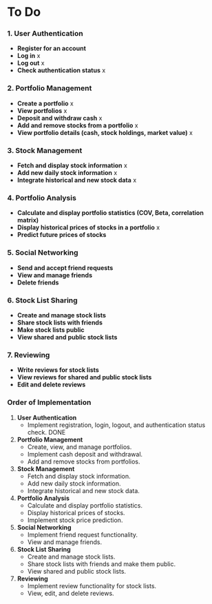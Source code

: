 # To Do

### 1. User Authentication
- **Register for an account**
- **Log in** x
- **Log out** x
- **Check authentication status** x

### 2. Portfolio Management
- **Create a portfolio** x
- **View portfolios** x
- **Deposit and withdraw cash** x
- **Add and remove stocks from a portfolio** x
- **View portfolio details (cash, stock holdings, market value)** x

### 3. Stock Management
- **Fetch and display stock information** x
- **Add new daily stock information** x
- **Integrate historical and new stock data** x

### 4. Portfolio Analysis
- **Calculate and display portfolio statistics (COV, Beta, correlation matrix)**
- **Display historical prices of stocks in a portfolio** x
- **Predict future prices of stocks**

### 5. Social Networking
- **Send and accept friend requests**
- **View and manage friends**
- **Delete friends**

### 6. Stock List Sharing
- **Create and manage stock lists**
- **Share stock lists with friends**
- **Make stock lists public**
- **View shared and public stock lists**

### 7. Reviewing
- **Write reviews for stock lists**
- **View reviews for shared and public stock lists**
- **Edit and delete reviews**

### Order of Implementation
1. **User Authentication**
   - Implement registration, login, logout, and authentication status check. DONE
2. **Portfolio Management**
   - Create, view, and manage portfolios.
   - Implement cash deposit and withdrawal.
   - Add and remove stocks from portfolios.
3. **Stock Management**
   - Fetch and display stock information.
   - Add new daily stock information.
   - Integrate historical and new stock data.
4. **Portfolio Analysis**
   - Calculate and display portfolio statistics.
   - Display historical prices of stocks.
   - Implement stock price prediction.
5. **Social Networking**
   - Implement friend request functionality.
   - View and manage friends.
6. **Stock List Sharing**
   - Create and manage stock lists.
   - Share stock lists with friends and make them public.
   - View shared and public stock lists.
7. **Reviewing**
   - Implement review functionality for stock lists.
   - View, edit, and delete reviews.